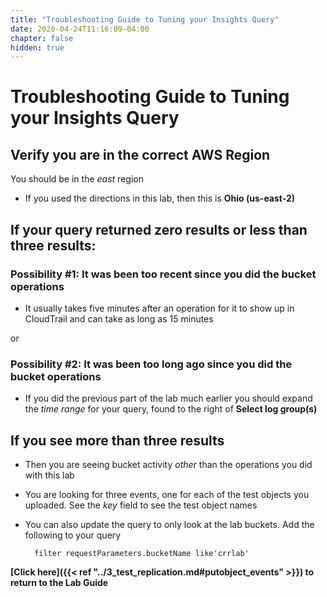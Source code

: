 ```yaml
---
title: "Troubleshooting Guide to Tuning your Insights Query"
date: 2020-04-24T11:16:09-04:00
chapter: false
hidden: true
---
```


# Troubleshooting Guide to Tuning your Insights Query

## Verify you are in the correct AWS Region

You should be in the _east_ region
 * If you used the directions in this lab, then this is **Ohio (us-east-2)**

## If your query returned zero results or less than three results:

### Possibility #1: It was been too recent since you did the bucket operations

* It usually takes five minutes after an operation for it to show up in CloudTrail and can take as long as 15 minutes

or

### Possibility #2: It was been too long ago since you did the bucket operations

* If you did the previous part of the lab much earlier you should expand the _time range_ for your query, found to the right of **Select log group(s)**

## If you see more than three results

* Then you are seeing bucket activity _other_ than the operations you did with this lab
* You are looking for three events, one for each of the test objects you uploaded.  See the _key_ field to see the test object names
* You can also update the query to only look at the lab buckets. Add the following to your query

        filter requestParameters.bucketName like'crrlab'

**[Click here]({{< ref "../3_test_replication.md#putobject_events" >}}) to return to the Lab Guide**
